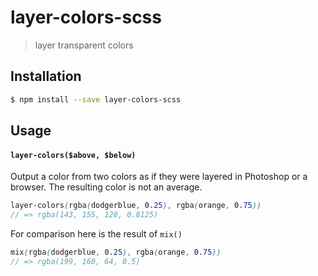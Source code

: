# layer-colors-scss

> layer transparent colors

## Installation

```sh
$ npm install --save layer-colors-scss
```

## Usage

#### `layer-colors($above, $below)`

Output a color from two colors as if they were layered in Photoshop or a browser. The resulting color is not an average.

```scss
layer-colors(rgba(dodgerblue, 0.25), rgba(orange, 0.75))
// => rgba(143, 155, 128, 0.8125)
```

For comparison here is the result of `mix()`

```scss
mix(rgba(dodgerblue, 0.25), rgba(orange, 0.75))
// => rgba(199, 160, 64, 0.5)
```
